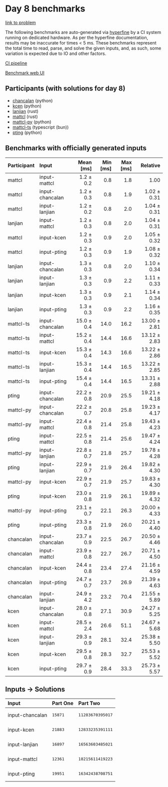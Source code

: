 # Day 8 benchmarks

[link to problem](https://adventofcode.com/2023/day/8)

The following benchmarks are auto-generated via
[hyperfine](https://github.com/sharkdp/hyperfine) by a CI system running on
dedicated hardware. As per the hyperfine documentation, results may be
inaccurate for times < 5 ms. These benchmarks represent the total time to read,
parse, and solve the given inputs, and, as such, some variation is expected due
to IO and other factors.

[CI pipeline](http://ci.papercode.net:8080/teams/main/pipelines/aoc2023)

[Benchmark web UI](https://aoc.ancalagon.black)


## Participants (with solutions for day 8)

- [chancalan](https://github.com/chancalan/aoc2023) (python)
- [kcen](https://github.com/kcen/aoc2023) (python)
- [lanjian](https://github.com/lanjian/aoc-2023) (rust)
- [mattcl](https://github.com/mattcl/aoc2023) (rust)
- [mattcl-py](https://github.com/mattcl/aoc2023-py) (python)
- [mattcl-ts](https://github.com/mattcl/aoc2023-js) (typescript (bun))
- [pting](https://github.com/pting/aoc2023) (python)


## Benchmarks with officially generated inputs

| Participant | Input | Mean [ms] | Min [ms] | Max [ms] | Relative |
|:---|:---|---:|---:|---:|---:|
| mattcl | input-mattcl | 1.2 ± 0.2 | 0.8 | 1.8 | 1.00 |
| mattcl | input-chancalan | 1.2 ± 0.3 | 0.8 | 1.9 | 1.02 ± 0.31 |
| mattcl | input-lanjian | 1.2 ± 0.2 | 0.8 | 2.0 | 1.04 ± 0.31 |
| lanjian | input-mattcl | 1.2 ± 0.3 | 0.8 | 2.0 | 1.04 ± 0.31 |
| mattcl | input-kcen | 1.2 ± 0.3 | 0.9 | 2.0 | 1.05 ± 0.32 |
| mattcl | input-pting | 1.2 ± 0.3 | 0.9 | 1.9 | 1.08 ± 0.32 |
| lanjian | input-chancalan | 1.3 ± 0.3 | 0.8 | 2.0 | 1.10 ± 0.34 |
| lanjian | input-lanjian | 1.3 ± 0.3 | 0.9 | 2.2 | 1.11 ± 0.33 |
| lanjian | input-kcen | 1.3 ± 0.3 | 0.9 | 2.1 | 1.14 ± 0.34 |
| lanjian | input-pting | 1.3 ± 0.3 | 0.9 | 2.2 | 1.16 ± 0.35 |
| mattcl-ts | input-chancalan | 15.0 ± 0.4 | 14.0 | 16.2 | 13.00 ± 2.81 |
| mattcl-ts | input-mattcl | 15.2 ± 0.4 | 14.4 | 16.6 | 13.12 ± 2.83 |
| mattcl-ts | input-kcen | 15.3 ± 0.4 | 14.3 | 16.6 | 13.22 ± 2.86 |
| mattcl-ts | input-lanjian | 15.3 ± 0.4 | 14.4 | 16.5 | 13.22 ± 2.85 |
| mattcl-ts | input-pting | 15.4 ± 0.4 | 14.4 | 16.5 | 13.31 ± 2.88 |
| pting | input-chancalan | 22.2 ± 0.8 | 20.9 | 25.5 | 19.21 ± 4.18 |
| mattcl-py | input-chancalan | 22.2 ± 0.7 | 20.8 | 25.8 | 19.23 ± 4.17 |
| mattcl-py | input-mattcl | 22.4 ± 0.8 | 21.4 | 25.8 | 19.43 ± 4.23 |
| pting | input-mattcl | 22.5 ± 0.8 | 21.4 | 25.6 | 19.47 ± 4.24 |
| mattcl-py | input-lanjian | 22.8 ± 0.7 | 21.8 | 25.7 | 19.78 ± 4.28 |
| pting | input-lanjian | 22.9 ± 0.7 | 21.9 | 26.4 | 19.82 ± 4.30 |
| mattcl-py | input-kcen | 22.9 ± 0.7 | 21.9 | 25.7 | 19.83 ± 4.30 |
| pting | input-kcen | 23.0 ± 0.8 | 21.9 | 26.1 | 19.89 ± 4.32 |
| mattcl-py | input-pting | 23.1 ± 0.7 | 22.1 | 26.3 | 20.00 ± 4.33 |
| pting | input-pting | 23.3 ± 0.8 | 21.9 | 26.0 | 20.21 ± 4.40 |
| chancalan | input-chancalan | 23.7 ± 0.9 | 22.5 | 26.7 | 20.50 ± 4.46 |
| chancalan | input-mattcl | 23.9 ± 0.8 | 22.7 | 26.7 | 20.71 ± 4.50 |
| chancalan | input-kcen | 24.4 ± 0.8 | 23.4 | 27.4 | 21.16 ± 4.59 |
| chancalan | input-pting | 24.7 ± 0.7 | 23.7 | 26.9 | 21.39 ± 4.63 |
| chancalan | input-lanjian | 24.9 ± 4.2 | 23.2 | 70.4 | 21.55 ± 5.89 |
| kcen | input-chancalan | 28.0 ± 0.8 | 27.1 | 30.9 | 24.27 ± 5.25 |
| kcen | input-mattcl | 28.5 ± 2.4 | 26.6 | 51.1 | 24.67 ± 5.68 |
| kcen | input-lanjian | 29.3 ± 0.9 | 28.1 | 32.4 | 25.38 ± 5.50 |
| kcen | input-kcen | 29.5 ± 0.8 | 28.3 | 32.7 | 25.53 ± 5.52 |
| kcen | input-pting | 29.7 ± 0.9 | 28.4 | 33.3 | 25.73 ± 5.57 |


## Inputs -> Solutions

| Input | Part One | Part Two |
|:---|:---|:---|
|input-chancalan|<pre>15871</pre>|<pre>11283670395017</pre>|
|input-kcen|<pre>21883</pre>|<pre>12833235391111</pre>|
|input-lanjian|<pre>16897</pre>|<pre>16563603485021</pre>|
|input-mattcl|<pre>12361</pre>|<pre>18215611419223</pre>|
|input-pting|<pre>19951</pre>|<pre>16342438708751</pre>|